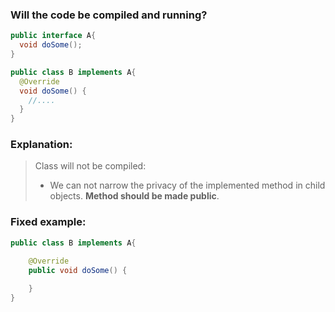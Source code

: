 ### Will the code be compiled and running?
```java
public interface A{
  void doSome();
}

public class B implements A{
  @Override
  void doSome() {
	//....
  }
}
```

### Explanation:

>Class will not be compiled:
> - We can not narrow the privacy of the implemented method in child objects. **Method should be made public**. 


### Fixed example:
```java
public class B implements A{

    @Override
    public void doSome() {
        
    }
}
```